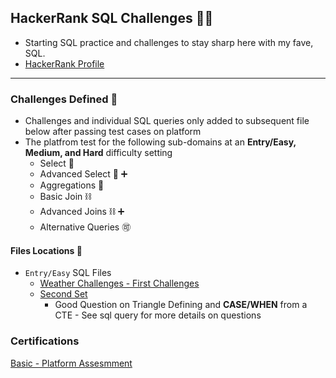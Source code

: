 ## HackerRank SQL Challenges 🧑‍💻
* Starting SQL practice and challenges to stay sharp here with my fave, SQL.
* [HackerRank Profile](https://www.hackerrank.com/craigtrupp8)

---

### **Challenges Defined** 🥇
* Challenges and individual SQL queries only added to subsequent file below after passing test cases on platform
* The platfrom test for the following sub-domains at an **Entry/Easy, Medium, and Hard** difficulty setting
    - Select 🎱
    - Advanced Select 🎱 :heavy_plus_sign:
    - Aggregations 🔢
    - Basic Join ⛓️
    - Advanced Joins ⛓️ ➕
    - Alternative Queries :accept:

#### **Files Locations** 📁
* `Entry/Easy` SQL Files
    - [Weather Challenges - First Challenges](/HackerRank/diff_easy/weather_chall_easy.sql)
    - [Second Set](/HackerRank/diff_easy/second_set.sql)
        * Good Question on Triangle Defining and **CASE/WHEN** from a CTE - See sql query for more details on questions

### **Certifications**
[Basic - Platform Assesmment](https://www.hackerrank.com/certificates/657e0d176ccc)